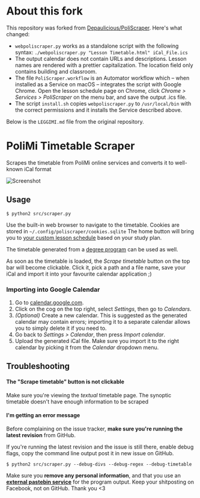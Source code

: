# About this fork
This repository was forked from [Depaulicious/PoliScraper](https://github.com/Depaulicious/PoliScraper). Here's what changed:
* `webpoliscraper.py` works as a standalone script with the following syntax: `./webpoliscraper.py "Lesson Timetable.html" iCal_File.ics`
* The output calendar does not contain URLs and descriptions. Lesson names are rendered with a prettier capitalization. The location field only contains building and classroom.
* The file `PoliScraper.workflow` is an Automator workflow which – when installed as a Service on macOS – integrates the script with Google Chrome. Open the lesson schedule page on Chrome, click *Chrome > Services > PoliScraper* on the menu bar, and save the output .ics file.
* The script `install.sh` copies `webpoliscraper.py` to `/usr/local/bin` with the correct permissions and it installs the Service described above.

Below is the `LEGGIMI.md` file from the original repository.
&nbsp;

# PoliMi Timetable Scraper
Scrapes the timetable from PoliMi online services and converts it to well-known iCal format

![Screenshot](screenshot.png "The scraper's main window")

## Usage

```shell
$ python2 src/scraper.py
```

Use the built-in web browser to navigate to the timetable. Cookies are stored in `~/.config/poliscraper/cookies.sqlite` The home button will bring you to [your custom lesson schedule](https://servizionline.polimi.it/portaleservizi/portaleservizi/controller/servizi/Servizi.do?evn_srv=evento&idServizio=398) based on your study plan.

The timetable generated from a [degree program](https://www4.ceda.polimi.it/manifesti/manifesti/controller/ManifestoPublic.do?lang=EN) can be used as well.

As soon as the timetable is loaded, the *Scrape timetable* button on the top bar will become clickable. Click it, pick a path and a file name, save your iCal and import it into your favourite calendar application ;)

### Importing into Google Calendar

1. Go to [calendar.google.com](https://calendar.google.com).
1. Click on the cog on the top right, select *Settings*, then go to *Calendars*.
1. *(Optional)* Create a new calendar. This is suggested as the generated calendar may contain errors; importing it to a separate calendar allows you to simply delete it if you need to.
1. Go back to *Settings > Calendar*, then press *Import calendar*.
1. Upload the generated iCal file. Make sure you import it to the right calendar by picking it from the *Calendar* dropdown menu.

## Troubleshooting

#### The "Scrape timetable" button is not clickable

Make sure you're viewing the *textual* timetable page. The synoptic timetable doesn't have enough information to be scraped

#### I'm getting an error message

Before complaining on the issue tracker, **make sure you're running the latest revision** from GitHub.

If you're running the latest revision and the issue is still there, enable debug flags, copy the command line output post it in new issue on GitHub.

```shell
$ python2 src/scraper.py --debug-divs --debug-regex --debug-timetable
```

Make sure you **remove any personal information**, and that you use an **[external pastebin service](http://hastebin.com)** for the program output. Keep your shitposting on Facebook, not on GitHub. Thank you <3